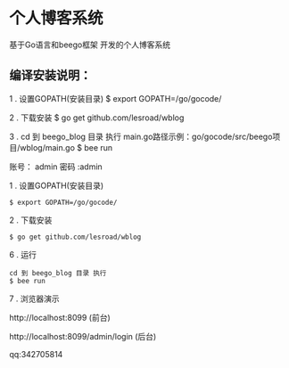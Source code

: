 # 个人博客系统


基于Go语言和beego框架 开发的个人博客系统

## 编译安装说明：

1 . 设置GOPATH(安装目录)
    $ export GOPATH=/go/gocode/

2 . 下载安装
  $ go get github.com/lesroad/wblog

3 . cd 到 beego_blog 目录 执行
  main.go路径示例：go/gocode/src/beego项目/wblog/main.go
  $ bee run


账号： admin  密码 :admin

1 . 设置GOPATH(安装目录)

    $ export GOPATH=/go/gocode/


2 . 下载安装

    $ go get github.com/lesroad/wblog


 6 . 运行

    cd 到 beego_blog 目录 执行
    $ bee run

 7 . 浏览器演示

http://localhost:8099 (前台)

http://localhost:8099/admin/login (后台)

qq:342705814
